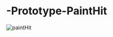 # -Prototype-PaintHit
![paintHit](https://user-images.githubusercontent.com/84052199/131434454-da4f9321-6272-45f1-a44e-81aecba79f6b.gif)
